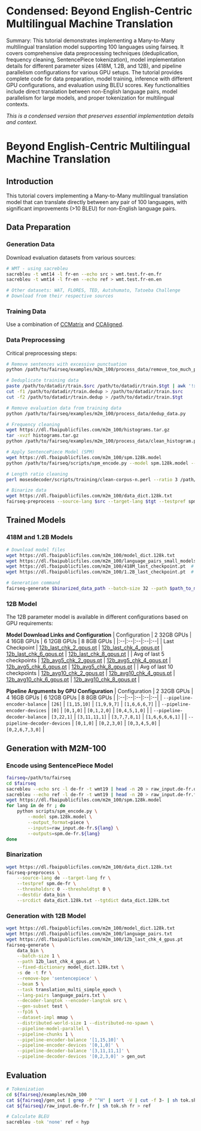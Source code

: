 # Condensed: Beyond English-Centric Multilingual Machine Translation

Summary: This tutorial demonstrates implementing a Many-to-Many multilingual translation model supporting 100 languages using fairseq. It covers comprehensive data preprocessing techniques (deduplication, frequency cleaning, SentencePiece tokenization), model implementation details for different parameter sizes (418M, 1.2B, and 12B), and pipeline parallelism configurations for various GPU setups. The tutorial provides complete code for data preparation, model training, inference with different GPU configurations, and evaluation using BLEU scores. Key functionalities include direct translation between non-English language pairs, model parallelism for large models, and proper tokenization for multilingual contexts.

*This is a condensed version that preserves essential implementation details and context.*

# Beyond English-Centric Multilingual Machine Translation

## Introduction
This tutorial covers implementing a Many-to-Many multilingual translation model that can translate directly between any pair of 100 languages, with significant improvements (>10 BLEU) for non-English language pairs.

## Data Preparation

### Generation Data
Download evaluation datasets from various sources:
```bash
# WMT - using sacrebleu
sacrebleu -t wmt14 -l fr-en --echo src > wmt.test.fr-en.fr
sacrebleu -t wmt14 -l fr-en --echo ref > wmt.test.fr-en.en

# Other datasets: WAT, FLORES, TED, Autshumato, Tatoeba Challenge
# Download from their respective sources
```

### Training Data
Use a combination of [CCMatrix](https://arxiv.org/abs/1911.04944) and [CCAligned](https://arxiv.org/abs/1911.06154).

### Data Preprocessing
Critical preprocessing steps:
```bash
# Remove sentences with excessive punctuation
python /path/to/fairseq/examples/m2m_100/process_data/remove_too_much_punc.py 

# Deduplicate training data
paste /path/to/datadir/train.$src /path/to/datadir/train.$tgt | awk '!x[$0]++' > /path/to/datadir/train.dedup
cut -f1 /path/to/datadir/train.dedup > /path/to/datadir/train.$src
cut -f2 /path/to/datadir/train.dedup > /path/to/datadir/train.$tgt

# Remove evaluation data from training data
python /path/to/fairseq/examples/m2m_100/process_data/dedup_data.py 

# Frequency cleaning
wget https://dl.fbaipublicfiles.com/m2m_100/histograms.tar.gz 
tar -xvzf histograms.tar.gz
python /path/to/fairseq/examples/m2m_100/process_data/clean_histogram.py --src $src --tgt $tgt [...]

# Apply SentencePiece Model (SPM)
wget https://dl.fbaipublicfiles.com/m2m_100/spm.128k.model
python /path/to/fairseq/scripts/spm_encode.py --model spm.128k.model --output_format=piece [...]

# Length ratio cleaning
perl mosesdecoder/scripts/training/clean-corpus-n.perl --ratio 3 /path/to/training/data/train.spm.$src-$tgt $src $tgt /path/to/output/directory/train.spm.$src-$tgt 1 250

# Binarize data
wget https://dl.fbaipublicfiles.com/m2m_100/data_dict.128k.txt
fairseq-preprocess --source-lang $src --target-lang $tgt --testpref spm.$src.$tgt --thresholdsrc 0 --thresholdtgt 0 --destdir data_bin --srcdict data_dict.128k.txt --tgtdict data_dict.128k.txt
```

## Trained Models

### 418M and 1.2B Models
```bash
# Download model files
wget https://dl.fbaipublicfiles.com/m2m_100/model_dict.128k.txt
wget https://dl.fbaipublicfiles.com/m2m_100/language_pairs_small_models.txt 
wget https://dl.fbaipublicfiles.com/m2m_100/418M_last_checkpoint.pt  # 418M model
wget https://dl.fbaipublicfiles.com/m2m_100/1.2B_last_checkpoint.pt  # 1.2B model

# Generation command
fairseq-generate $binarized_data_path --batch-size 32 --path $path_to_model --fixed-dictionary model_dict.128k.txt -s en -t fr --remove-bpe 'sentencepiece' --beam 5 --task translation_multi_simple_epoch --lang-pairs language_pairs_small_models.txt --decoder-langtok --encoder-langtok src --gen-subset test > gen_out
```

### 12B Model
The 12B parameter model is available in different configurations based on GPU requirements:

**Model Download Links and Configuration**
| Configuration | 2 32GB GPUs | 4 16GB GPUs | 6 12GB GPUs | 8 8GB GPUs |
|:--|:--|:--|:--|:--|
| Last Checkpoint | [12b_last_chk_2_gpus.pt](https://dl.fbaipublicfiles.com/m2m_100/12b_last_chk_2_gpus.pt) | [12b_last_chk_4_gpus.pt](https://dl.fbaipublicfiles.com/m2m_100/12b_last_chk_4_gpus.pt) | [12b_last_chk_6_gpus.pt](https://dl.fbaipublicfiles.com/m2m_100/12b_last_chk_6_gpus.pt) | [12b_last_chk_8_gpus.pt](https://dl.fbaipublicfiles.com/m2m_100/12b_last_chk_8_gpus.pt) |
| Avg of last 5 checkpoints | [12b_avg5_chk_2_gpus.pt](https://dl.fbaipublicfiles.com/m2m_100/12b_avg5_chk_2_gpus.pt) | [12b_avg5_chk_4_gpus.pt](https://dl.fbaipublicfiles.com/m2m_100/12b_avg5_chk_4_gpus.pt) | [12b_avg5_chk_6_gpus.pt](https://dl.fbaipublicfiles.com/m2m_100/12b_avg5_chk_6_gpus.pt) | [12b_avg5_chk_8_gpus.pt](https://dl.fbaipublicfiles.com/m2m_100/12b_avg5_chk_8_gpus.pt) |
| Avg of last 10 checkpoints | [12b_avg10_chk_2_gpus.pt](https://dl.fbaipublicfiles.com/m2m_100/12b_avg10_chk_2_gpus.pt) | [12b_avg10_chk_4_gpus.pt](https://dl.fbaipublicfiles.com/m2m_100/12b_avg10_chk_4_gpus.pt) | [12b_avg10_chk_6_gpus.pt](https://dl.fbaipublicfiles.com/m2m_100/12b_avg10_chk_6_gpus.pt) | [12b_avg10_chk_8_gpus.pt](https://dl.fbaipublicfiles.com/m2m_100/12b_avg10_chk_8_gpus.pt) |

**Pipeline Arguments by GPU Configuration**
| Configuration | 2 32GB GPUs | 4 16GB GPUs | 6 12GB GPUs | 8 8GB GPUs |
|:--|:--|:--|:--|:--|
| `--pipeline-encoder-balance` | `[26]` | `[1,15,10]` | `[1,9,9,7]` | `[1,6,6,6,7]` |
| `--pipeline-encoder-devices` | `[0]` | `[0,1,0]` | `[0,1,2,0]` | `[0,4,5,1,0]` |
| `--pipeline-decoder-balance` | `[3,22,1]` | `[3,11,11,1]` | `[3,7,7,8,1]` | `[1,6,6,6,6,1]` |
| `--pipeline-decoder-devices` | `[0,1,0]` | `[0,2,3,0]` | `[0,3,4,5,0]` | `[0,2,6,7,3,0]` |

## Generation with M2M-100

### Encode using SentencePiece Model
```bash
fairseq=/path/to/fairseq
cd $fairseq
sacrebleu --echo src -l de-fr -t wmt19 | head -n 20 > raw_input.de-fr.de
sacrebleu --echo ref -l de-fr -t wmt19 | head -n 20 > raw_input.de-fr.fr
wget https://dl.fbaipublicfiles.com/m2m_100/spm.128k.model
for lang in de fr ; do
    python scripts/spm_encode.py \
        --model spm.128k.model \
        --output_format=piece \
        --inputs=raw_input.de-fr.${lang} \
        --outputs=spm.de-fr.${lang}
done
```

### Binarization
```bash
wget https://dl.fbaipublicfiles.com/m2m_100/data_dict.128k.txt
fairseq-preprocess \
    --source-lang de --target-lang fr \
    --testpref spm.de-fr \
    --thresholdsrc 0 --thresholdtgt 0 \
    --destdir data_bin \
    --srcdict data_dict.128k.txt --tgtdict data_dict.128k.txt
```

### Generation with 12B Model
```bash
wget https://dl.fbaipublicfiles.com/m2m_100/model_dict.128k.txt
wget https://dl.fbaipublicfiles.com/m2m_100/language_pairs.txt
wget https://dl.fbaipublicfiles.com/m2m_100/12b_last_chk_4_gpus.pt
fairseq-generate \
    data_bin \
    --batch-size 1 \
    --path 12b_last_chk_4_gpus.pt \
    --fixed-dictionary model_dict.128k.txt \
    -s de -t fr \
    --remove-bpe 'sentencepiece' \
    --beam 5 \
    --task translation_multi_simple_epoch \
    --lang-pairs language_pairs.txt \
    --decoder-langtok --encoder-langtok src \
    --gen-subset test \
    --fp16 \
    --dataset-impl mmap \
    --distributed-world-size 1 --distributed-no-spawn \
    --pipeline-model-parallel \
    --pipeline-chunks 1 \
    --pipeline-encoder-balance '[1,15,10]' \
    --pipeline-encoder-devices '[0,1,0]' \
    --pipeline-decoder-balance '[3,11,11,1]' \
    --pipeline-decoder-devices '[0,2,3,0]' > gen_out
```

## Evaluation
```bash
# Tokenization
cd ${fairseq}/examples/m2m_100
cat ${fairseq}/gen_out | grep -P "^H" | sort -V | cut -f 3- | sh tok.sh fr > hyp
cat ${fairseq}/raw_input.de-fr.fr | sh tok.sh fr > ref

# Calculate BLEU
sacrebleu -tok 'none' ref < hyp
```
